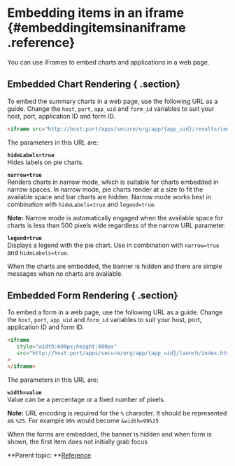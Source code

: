 # Embedding items in an iframe {#embeddingitemsinaniframe .reference}

You can use iFrames to embed charts and applications in a web page.

## Embedded Chart Rendering { .section}

To embed the summary charts in a web page, use the following URL as a guide. Change the `host`, `port`, `app_uid` and `form_id` variables to suit your host, port, application ID and form ID.

```html
<iframe src="http://host:port/apps/secure/org/app/{app_uid}/results/index.html?form={form_id}&narrow=true&hideLabels=true&legend=true"></iframe>
```

The parameters in this URL are:

**`hideLabels=true`**  
Hides labels on pie charts.

**`narrow=true`**  
Renders charts in narrow mode, which is suitable for charts embedded in narrow spaces. In narrow mode, pie charts render at a size to fit the available space and bar charts are hidden. Narrow mode works best in combination with `hideLabels=true` and `legend=true`.

**Note:** Narrow mode is automatically engaged when the available space for charts is less than 500 pixels wide regardless of the narrow URL parameter.

**`legend=true`**  
Displays a legend with the pie chart. Use in combination with `narrow=true` and `hideLabels=true`.

When the charts are embedded, the banner is hidden and there are simple messages when no charts are available.

## Embedded Form Rendering { .section}

To embed a form in a web page, use the following URL as a guide. Change the `host`, `port`, `app_uid` and `form_id` variables to suit your host, port, application ID and form ID.

```html
<iframe 
   style="width:600px;height:600px"
   src="http://host:port/apps/secure/org/app/{app_uid}/launch/index.html?form={form_id}&width=600px"
>
</iframe>
```

The parameters in this URL are:

**`width=value`**  
Value can be a percentage or a fixed number of pixels.

**Note:** URL encoding is required for the `%` character. It should be represented as `%25`. For example `99%` would become `&width=99%25`

When the forms are embedded, the banner is hidden and when form is shown, the first item does not initially grab focus

**Parent topic: **[Reference](reference_toc.md)


